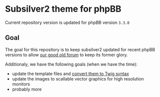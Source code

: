 # Subsilver2 theme for phpBB

Current repository version is updated for phpBB version `3.3.0`

## Goal

The goal for this repository is to keep subsilver2 updated for recent phpBB versions to allow [our good old forum](https://forum.specialattack.net/) to keep its former glory.

Additionaly, we have the following goals (when we have the time):
* update the template files and [convert them to Twig syntax](https://www.phpbb.com/community/viewtopic.php?t=2424606)
* update the images to scallable vector graphics for high resolution monitors
* probably more
